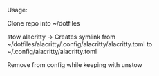 Usage:

Clone repo into ~/dotfiles

stow alacritty -> Creates symlink from ~/dotfiles/alacritty/.config/alacritty/alacritty.toml to ~/.config/alacritty/alacritty.toml

Remove from config while keeping with unstow
